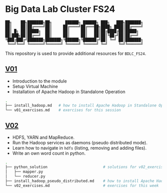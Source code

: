 # Big Data Lab Cluster FS24

```text
██╗    ██╗███████╗██╗      ██████╗ ██████╗ ███╗   ███╗███████╗
██║    ██║██╔════╝██║     ██╔════╝██╔═══██╗████╗ ████║██╔════╝
██║ █╗ ██║█████╗  ██║     ██║     ██║   ██║██╔████╔██║█████╗
██║███╗██║██╔══╝  ██║     ██║     ██║   ██║██║╚██╔╝██║██╔══╝
╚███╔███╔╝███████╗███████╗╚██████╗╚██████╔╝██║ ╚═╝ ██║███████╗
 ╚══╝╚══╝ ╚══════╝╚══════╝ ╚═════╝ ╚═════╝ ╚═╝     ╚═╝╚══════╝
```

This repository is used to provide additional resources for `BDLC_FS24`.

## [V01](./V01/)

- Introduction to the module
- Setup Virtual Machine
- Installation of Apache Hadoop in Standalone Operation

```bash
.
├── install_hadoop.md   # how to install Apache Hadoop in Standalone Operation
└── v01_exercises.md    # exercises for this session
```

## [V02](./V02/)

- HDFS, YARN and MapReduce.
- Run the Hadoop services as daemons (pseudo distributed mode).
- Learn how to navigate in `hdfs` (listing, removing and adding files).
- Write an own word count in python.

```bash
.
├── python_solution                         # solutions for v02_exercises
│   ├── mapper.py
│   └── reducer.py
├── install_hadoop_pseudo_distributed.md    # how to install Apache Hadoop in Pseudo Distributed Mode
└── v02_exercises.md                        # exercises for this week
```

<!--
## [V03](./V03/)

- Setup and Customize `JupyterLab`.
- Setup some dataset.
- Tune our `Hadoop` Cluster.
- Get familiar with `MapReduce` and `MrJob`.

```bash
.
├── 01_preparing_dataset.md             # some example dataset
├── 02_install_jupyterlab.md            # guide for installing JupyterLab
├── 03_jupyter_lab.md                   # guide for configuring JupyterLab
├── 04_install_mrjob.md                 # guide for installing MRJob
├── 05_tuning_yarn.md                   # using all cores and more memory
├── resources                           # used during the lesson
├── v03_exercises_material              # exercise material
└── v03_exercises.md                    # exercises for this week
```

## [V04](./V04/)

- Installation of MySQL
- Basics of SQL
- SQL to MapReduce

```bash
.
├── resources                           # used during the lesson
│   ├── SQL_to_MR                       # Used for SQL basic understanding and writing SQLs in MapReduce.
└── install_MySQL.md                    # Installation guide for mySQL and Python Magic.
```

## [V05](./V05/)

- Hive
- Installation of Hive

```bash
.
├── 01_install_hive.md                  # Installation guide for Hive.
├── 02_ddl.md                           # Creating databases and tables. Insert data into tables with Hive.
├── resources                           # used during the lesson
│   ├── hive-site.xml                   # Config file for Hive. Will be used when we install Hive.
│   ├── Testing_Hive.ipynb              # Testing if Hive itself works and if the JupyterLab extensions work with Hive as well.
│   └── Testing_MYSQL.ipynb             # Testing if the metastore has been initialized. Testing SQL Magic for JupyterLab.
└── V05_exercises_material              # Exercises for this week
```

## [V06](./V06/)

- Pandas Workshop created by Stefanie Molin

```bash
.
└── pandas_course.md                # Guide to run and install the workshop.
```

## [V07](./V07/)

- Adding MovieLens 25M dataset to Hive.
- Together: Answering some questions to the MovieLens dataset.
- Parquet Files: how to read, save parquet files.
- Save the MovieLens files as parquet.
- Exercise with "die Post" dataset where we also use partitions.

```bash
.
├── 01_movie_lens                    # MovieLens 25M dataset
├── 02_parquet                       # Parquet and python
├── 03_movie_lens_parquet            # All notebooks for movielens to parquet
├── v06_exercises_material           # Exercises for this week
```

## [V08](./V08/)

- Intro to Spark.
- Install Spark.
- Testing Spark Context and SQL Context in our setup.
- Testing Spark in JupyterLab.
- Exercises about Spark and RDDs.

```bash
.
├── v08_exercises_material                   # Exercises for this week
│   ├── 01_PySpark.ipynb                     # This exercise comes from [pnavaro](https://github.com/pnavaro/big-data)
│   └── 02_Text_Processing.ipynb             # Word Count and Text-Generator
├── 01_spark_context.ipynb                   # Testing Spark Context in Jupyterlab.
├── 02_spark_sql.ipynb                       # Testing Spark-SQL in Jupyterlab.
├── install_spark.md                         # How to install Spark.
```

## [V09](./V09/)

- Intro to Spark DataFrames (DF) and SQL
- DF Basics
- Analyzing unix.stackexchange.com

```bash
.
├── 01_Spark_SQL_Parquet_Compressed.ipynb   # Speed test Spark SQL vs Hive (MapReduce)
├── 02_Spark_DF_Gutenberg.ipynb             # Speed test gutenberg wordcount
├── 03_Spark_DF_Basics.ipynb                # Basic usage for DFs (from the Book Spark - The Definitive Guide)
├── 04_unix.stackexchange.com.ipynb         # DFs and the unix.stackexchange.com dataset (incl. some questions at the end)
```

## [V10](./V10/)

Fokus: Projektarbeit

```bash
.
├── Projektartbeit                              # Template for the group-work
│   ├── dataset_ideas.md
│   └── Projektarbeit_Template.md
├── Jupyter_Notebooks_For_Taxi                  # Jupyter Files for Taxi Analysis
├── 1_stop_all_services.md                      # Creating a Cluster: stopping all services
├── 2_prepare_nodes.md                          # Creating a Cluster: prepare all node
├── 3_master_node.md                            # Creating a Cluster: setup the master node
├── 4_dataset.md                                # Creating a Cluster: dataset download and pushing to HDFS
```

## [V15](./V15/)

Fokus: Projektarbeit

```bash
.
├── 1_back_to_single_cluster.md               # Going back to single cluster mode
├── 2_feedback.md                             # General feedback for the project
``` -->
